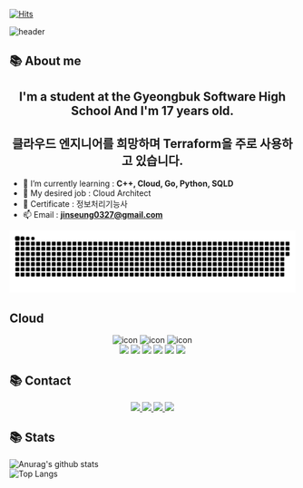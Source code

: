 [![Hits](https://hits.seeyoufarm.com/api/count/incr/badge.svg?url=https%3A%2F%2Fgithub.com%2Fjinseung0327&count_bg=%23514FB4&title_bg=%233B34C4&icon=github.svg&icon_color=%23ABA0D0&title=Github&edge_flat=true)](https://hits.seeyoufarm.com)

![header](https://capsule-render.vercel.app/api?type=shark&color=auto&height=250&section=header&text=Jinseung's%20GitHub&fontSize=70&animation=scaleIn)

## 📚 About me
<h2 align="center">I'm a student at the Gyeongbuk Software High School And I'm 17 years old.</h3>
<h2 align="center">클라우드 엔지니어를 희망하며 Terraform을 주로 사용하고 있습니다.</h3>

- 🌱 I’m currently learning : **C++, Cloud, Go, Python, SQLD**
- 🧨 My desired job : Cloud Architect
- 📝 Certificate : 정보처리기능사
- 📫 Email : **jinseung0327@gmail.com**

<p align="center">
    <a href=#><img src="contributions.svg"></a> 
</p>

## Cloud
<div display="flex" align="center">
    <div>
        <img src="https://techstack-generator.vercel.app/kubernetes-icon.svg" alt="icon" width="80" height="80" />
        <img src="https://techstack-generator.vercel.app/docker-icon.svg" alt="icon" width="80" height="80" />
        <img src="https://techstack-generator.vercel.app/aws-icon.svg" alt="icon" width="80" height="80" />
    </div>
    <img src="https://img.shields.io/badge/Python-3776AB?style=for-the-badge&logo=Python&logoColor=white">
    <img src="https://img.shields.io/badge/Terraform-7B42BC?style=for-the-badge&logo=Terraform&logoColor=white">
    <img src="https://img.shields.io/badge/Python-3776AB?style=for-the-badge&logo=Python&logoColor=white">
    <img src="https://img.shields.io/badge/Django-092E20?style=for-the-badge&logo=Django&logoColor=white">
    <img src="https://img.shields.io/badge/nestjs-%23E0234E.svg?style=for-the-badge&logo=nestjs&logoColor=white" />
    <img src="https://img.shields.io/badge/go-%2300ADD8.svg?style=for-the-badge&logo=go&logoColor=white" />  
</div>

## 📚 Contact 
<div display="flex" align="center">
    <a href="https://instagram.com/wlstmd_">
        <img src="https://img.shields.io/badge/Instagram-%23E4405F.svg?style=for-the-badge&logo=Instagram&logoColor=white" />
    </a>
    <a href="https://discordapp.com/users/648462033775362061">
        <img src="https://img.shields.io/badge/Discord-%235865F2.svg?style=for-the-badge&logo=discord&logoColor=white" />
    </a>
    <a href="https://www.facebook.com/profile.php?id=100053598187971&mibextid=ZbWKwL">
        <img src="https://img.shields.io/badge/Facebook-blue?style=for-the-badge&logo=facebook&logoColor=white" />
    </a>
    <a href="https://blush-operation-6ec.notion.site/6aec6d51c94a428cb7eaeeaf0fa2c43a?pvs=4">
        <img src="https://img.shields.io/badge/Notion-%23000000.svg?style=for-the-badge&logo=notion&logoColor=white" />
    </a>
</div>


## 📚 Stats

![Anurag's github stats](https://github-readme-stats.vercel.app/api?username=jinseung0327&show_icons=true&theme=tokyonight)  
![Top Langs](https://github-readme-stats.vercel.app/api/top-langs/?username=jinseung0327&layout=compact&theme=tokyonight)
